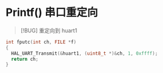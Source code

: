 # Printf() 串口重定向

> [!BUG] 重定向到 huart1

```c
int fputc(int ch, FILE *f)
{
  HAL_UART_Transmit(&huart1, (uint8_t *)&ch, 1, 0xffff);
  return ch;
}
```


